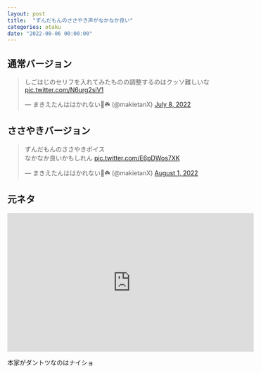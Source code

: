 ```yaml
---
layout: post
title:  "ずんだもんのささやき声がなかなか良い"
categories: otaku
date: "2022-08-06 00:00:00"
---
```


## 通常バージョン

<blockquote class="twitter-tweet tw-align-center" data-conversation="none"><p lang="ja" dir="ltr">しごはじのセリフを入れてみたものの調整するのはクッソ難しいな <a href="https://t.co/N6urg2siV1">pic.twitter.com/N6urg2siV1</a></p>&mdash; まきえたんははかれない🥦☘️ (@makietanX) <a href="https://twitter.com/makietanX/status/1545457762238226434?ref_src=twsrc%5Etfw">July 8, 2022</a></blockquote> <script async src="https://platform.twitter.com/widgets.js" charset="utf-8"></script>

## ささやきバージョン

<blockquote class="twitter-tweet tw-align-center"><p lang="ja" dir="ltr">ずんだもんのささやきボイス<br>なかなか良いかもしれん <a href="https://t.co/E6pDWos7XK">pic.twitter.com/E6pDWos7XK</a></p>&mdash; まきえたんははかれない🥦☘️ (@makietanX) <a href="https://twitter.com/makietanX/status/1553991985522147328?ref_src=twsrc%5Etfw">August 1, 2022</a></blockquote> <script async src="https://platform.twitter.com/widgets.js" charset="utf-8"></script>

## 元ネタ

<iframe width="560" height="315" src="https://www.youtube.com/embed/MyclSuRpjCs" title="YouTube video player" frameborder="0" allow="accelerometer; autoplay; clipboard-write; encrypted-media; gyroscope; picture-in-picture" allowfullscreen></iframe>

本家がダントツなのはナイショ
